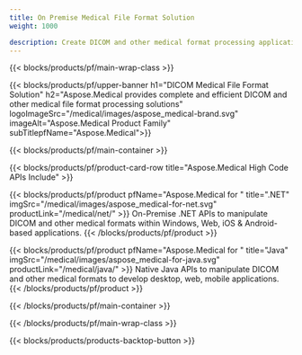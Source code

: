```yaml
---
title: On Premise Medical File Format Solution 
weight: 1000

description: Create DICOM and other medical format processing applications using Aspose Medical On-Premise APIs
---
```


{{< blocks/products/pf/main-wrap-class >}}

{{< blocks/products/pf/upper-banner h1="DICOM Medical File Format Solution" h2="Aspose.Medical provides complete and efficient DICOM and other medical file format processing solutions" logoImageSrc="/medical/images/aspose_medical-brand.svg" imageAlt="Aspose.Medical Product Family" subTitlepfName="Aspose.Medical">}}

{{< blocks/products/pf/main-container >}}

{{< blocks/products/pf/product-card-row title="Aspose.Medical High Code APIs Include" >}}

{{< blocks/products/pf/product pfName="Aspose.Medical for " title=".NET" imgSrc="/medical/images/aspose_medical-for-net.svg" productLink="/medical/net/" >}}
On-Premise .NET APIs to manipulate DICOM and other medical formats within Windows, Web, iOS & Android-based applications.
{{< /blocks/products/pf/product >}}

{{< blocks/products/pf/product pfName="Aspose.Medical for " title="Java" imgSrc="/medical/images/aspose_medical-for-java.svg" productLink="/medical/java/" >}}
Native Java APIs to manipulate DICOM and other medical formats to develop desktop, web, mobile applications.
{{< /blocks/products/pf/product >}}

{{< /blocks/products/pf/main-container >}}

{{< /blocks/products/pf/main-wrap-class >}}

{{< blocks/products/products-backtop-button >}}